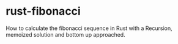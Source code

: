 # rust-fibonacci
How to calculate the fibonacci sequence in Rust with a Recursion, memoized solution and bottom up approached.


